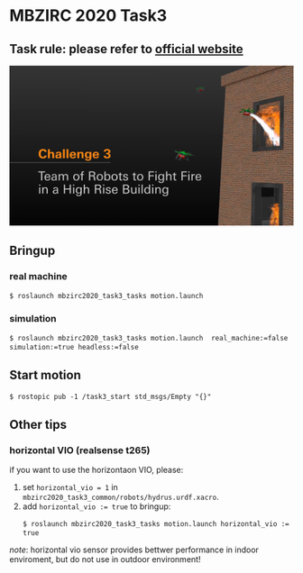# MBZIRC 2020 Task3
## Task rule: please refer to [official website](https://www.mbzirc.com/challenge/2020)

![task3](../images/task3.png)

## Bringup

### real machine
```
$ roslaunch mbzirc2020_task3_tasks motion.launch
```

### simulation
```
$ roslaunch mbzirc2020_task3_tasks motion.launch  real_machine:=false simulation:=true headless:=false
```

## Start motion
```
$ rostopic pub -1 /task3_start std_msgs/Empty "{}"
```

## Other tips

### horizontal VIO (realsense t265)
if you want to use the horizontaon VIO, please:
1. set `horizontal_vio = 1` in `mbzirc2020_task3_common/robots/hydrus.urdf.xacro`.
2. add `horizontal_vio := true` to bringup:
   ```
   $ roslaunch mbzirc2020_task3_tasks motion.launch horizontal_vio := true
   ```

*note*: horizontal vio sensor provides bettwer performance in indoor enviroment, but do not use in outdoor environment!
